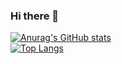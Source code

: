 ### Hi there 👋

<!--
**Bogdanchikov-Ilya/Bogdanchikov-Ilya** is a ✨ _special_ ✨ repository because its `README.md` (this file) appears on your GitHub profile.

Here are some ideas to get you started:

- 🔭 I’m currently working on ...
- 🌱 I’m currently learning ...
- 👯 I’m looking to collaborate on ...
- 🤔 I’m looking for help with ...
- 💬 Ask me about ...
- 📫 How to reach me: ...
- 😄 Pronouns: ...
- ⚡ Fun fact: ...
-->


[![Anurag's GitHub stats](https://github-readme-stats.vercel.app/api?username=Bogdanchikov-Ilya&show_icons=true&theme=dark)](https://github.com/anuraghazra/github-readme-stats)    
[![Top Langs](https://github-readme-stats.vercel.app/api/top-langs/?username=Bogdanchikov-Ilya&layout=compact&show_icons=true&theme=dark)](https://github.com/anuraghazra/github-readme-stats)
